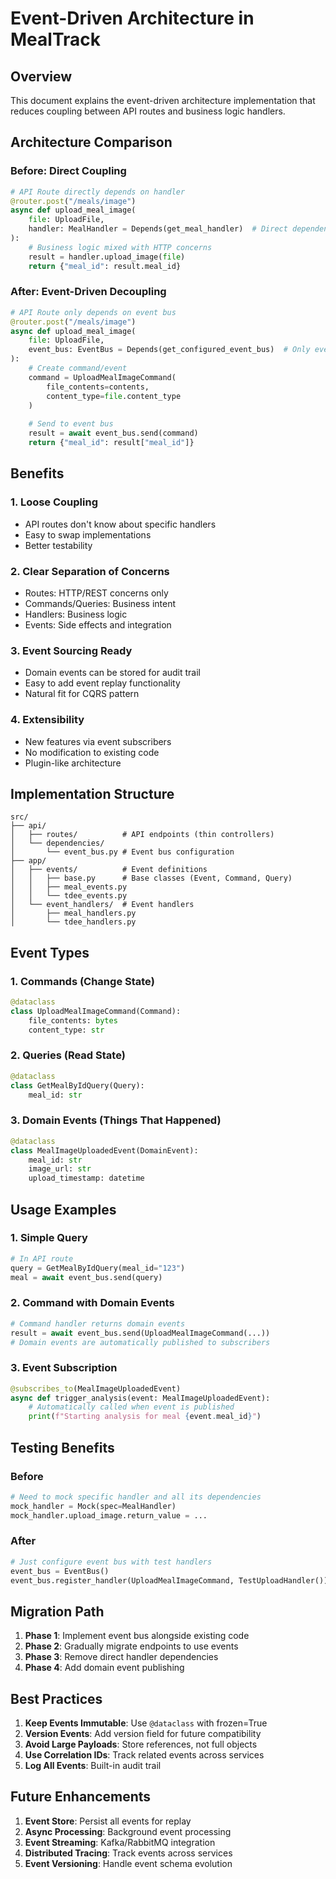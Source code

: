 # Event-Driven Architecture in MealTrack

## Overview

This document explains the event-driven architecture implementation that reduces coupling between API routes and business logic handlers.

## Architecture Comparison

### Before: Direct Coupling
```python
# API Route directly depends on handler
@router.post("/meals/image")
async def upload_meal_image(
    file: UploadFile,
    handler: MealHandler = Depends(get_meal_handler)  # Direct dependency
):
    # Business logic mixed with HTTP concerns
    result = handler.upload_image(file)
    return {"meal_id": result.meal_id}
```

### After: Event-Driven Decoupling
```python
# API Route only depends on event bus
@router.post("/meals/image")
async def upload_meal_image(
    file: UploadFile,
    event_bus: EventBus = Depends(get_configured_event_bus)  # Only event bus dependency
):
    # Create command/event
    command = UploadMealImageCommand(
        file_contents=contents,
        content_type=file.content_type
    )
    
    # Send to event bus
    result = await event_bus.send(command)
    return {"meal_id": result["meal_id"]}
```

## Benefits

### 1. **Loose Coupling**
- API routes don't know about specific handlers
- Easy to swap implementations
- Better testability

### 2. **Clear Separation of Concerns**
- Routes: HTTP/REST concerns only
- Commands/Queries: Business intent
- Handlers: Business logic
- Events: Side effects and integration

### 3. **Event Sourcing Ready**
- Domain events can be stored for audit trail
- Easy to add event replay functionality
- Natural fit for CQRS pattern

### 4. **Extensibility**
- New features via event subscribers
- No modification to existing code
- Plugin-like architecture

## Implementation Structure

```
src/
├── api/
│   ├── routes/          # API endpoints (thin controllers)
│   └── dependencies/
│       └── event_bus.py # Event bus configuration
├── app/
│   ├── events/          # Event definitions
│   │   ├── base.py      # Base classes (Event, Command, Query)
│   │   ├── meal_events.py
│   │   └── tdee_events.py
│   └── event_handlers/  # Event handlers
│       ├── meal_handlers.py
│       └── tdee_handlers.py
```

## Event Types

### 1. **Commands** (Change State)
```python
@dataclass
class UploadMealImageCommand(Command):
    file_contents: bytes
    content_type: str
```

### 2. **Queries** (Read State)
```python
@dataclass
class GetMealByIdQuery(Query):
    meal_id: str
```

### 3. **Domain Events** (Things That Happened)
```python
@dataclass
class MealImageUploadedEvent(DomainEvent):
    meal_id: str
    image_url: str
    upload_timestamp: datetime
```

## Usage Examples

### 1. Simple Query
```python
# In API route
query = GetMealByIdQuery(meal_id="123")
meal = await event_bus.send(query)
```

### 2. Command with Domain Events
```python
# Command handler returns domain events
result = await event_bus.send(UploadMealImageCommand(...))
# Domain events are automatically published to subscribers
```

### 3. Event Subscription
```python
@subscribes_to(MealImageUploadedEvent)
async def trigger_analysis(event: MealImageUploadedEvent):
    # Automatically called when event is published
    print(f"Starting analysis for meal {event.meal_id}")
```

## Testing Benefits

### Before
```python
# Need to mock specific handler and all its dependencies
mock_handler = Mock(spec=MealHandler)
mock_handler.upload_image.return_value = ...
```

### After
```python
# Just configure event bus with test handlers
event_bus = EventBus()
event_bus.register_handler(UploadMealImageCommand, TestUploadHandler())
```

## Migration Path

1. **Phase 1**: Implement event bus alongside existing code
2. **Phase 2**: Gradually migrate endpoints to use events
3. **Phase 3**: Remove direct handler dependencies
4. **Phase 4**: Add domain event publishing

## Best Practices

1. **Keep Events Immutable**: Use `@dataclass` with frozen=True
2. **Version Events**: Add version field for future compatibility
3. **Avoid Large Payloads**: Store references, not full objects
4. **Use Correlation IDs**: Track related events across services
5. **Log All Events**: Built-in audit trail

## Future Enhancements

1. **Event Store**: Persist all events for replay
2. **Async Processing**: Background event processing
3. **Event Streaming**: Kafka/RabbitMQ integration
4. **Distributed Tracing**: Track events across services
5. **Event Versioning**: Handle event schema evolution